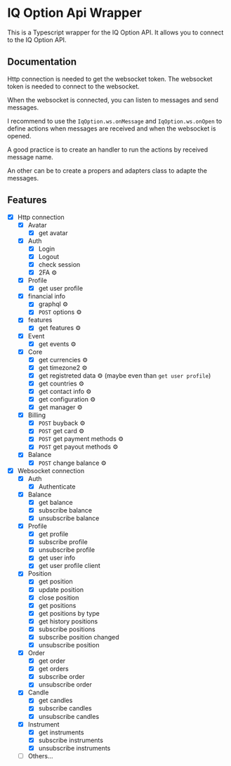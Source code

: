 # IQ Option Api Wrapper

This is a Typescript wrapper for the IQ Option API. It allows you to connect to
the IQ Option API.

## Documentation

Http connection is needed to get the websocket token. The websocket token is
needed to connect to the websocket.

When the websocket is connected, you can listen to messages and send messages.

I recommend to use the `IqOption.ws.onMessage` and `IqOption.ws.onOpen` to
define actions when messages are received and when the websocket is opened.

A good practice is to create an handler to run the actions by received message
name.

An other can be to create a propers and adapters class to adapte the messages.

## Features

- [x] Http connection
  - [x] Avatar
    - [x] get avatar
  - [x] Auth
    - [x] Login
    - [x] Logout
    - [x] check session
    - [x] 2FA ⚙️
  - [x] Profile
    - [x] get user profile
  - [x] financial info
    - [x] graphql ⚙️
    - [x] `POST` options ⚙️
  - [x] features
    - [x] get features ⚙️
  - [x] Event
    - [x] get events ⚙️
  - [x] Core
    - [x] get currencies ⚙️
    - [x] get timezone2 ⚙️
    - [x] get registreted data ⚙️ (maybe even than `get user profile`)
    - [x] get countries ⚙️
    - [x] get contact info ⚙️
    - [x] get configuration ⚙️
    - [x] get manager ⚙️
  - [x] Billing
    - [x] `POST` buyback ⚙️
    - [x] `POST` get card ⚙️
    - [x] `POST` get payment methods ⚙️
    - [x] `POST` get payout methods ⚙️
  - [x] Balance
    - [x] `POST` change balance ⚙️
- [x] Websocket connection
  - [x] Auth
    - [x] Authenticate
  - [x] Balance
    - [x] get balance
    - [x] subscribe balance
    - [x] unsubscribe balance
  - [x] Profile
    - [x] get profile
    - [x] subscribe profile
    - [x] unsubscribe profile
    - [x] get user info
    - [x] get user profile client
  - [x] Position
    - [x] get position
    - [x] update position
    - [x] close position
    - [x] get positions
    - [x] get positions by type
    - [x] get history positions
    - [x] subscribe positions
    - [x] subscribe position changed
    - [x] unsubscribe position
  - [x] Order
    - [x] get order
    - [x] get orders
    - [x] subscribe order
    - [x] unsubscribe order
  - [x] Candle
    - [x] get candles
    - [x] subscribe candles
    - [x] unsubscribe candles
  - [x] Instrument
    - [x] get instruments
    - [x] subscribe instruments
    - [x] unsubscribe instruments
  - [ ] Others...
